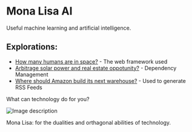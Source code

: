 # Mona Lisa AI
Useful machine learning and artificial intelligence.

## Explorations:
* [How many humans are in space?](http://www.dropwizard.io/1.0.2/docs/) - The web framework used
* [Arbitrage solar power and real estate oppotunity?](https://maven.apache.org/) - Dependency Management
* [Where should Amazon build its next warehouse?](https://rometools.github.io/rome/) - Used to generate RSS Feeds

What can technology do for you?

![Image description](https://images.unsplash.com/photo-1454789548928-9efd52dc4031?ixlib=rb-1.2.1&ixid=eyJhcHBfaWQiOjEyMDd9&auto=format&fit=crop&w=500&q=80)

Mona Lisa: for the dualities and orthagonal abilities of technology.
